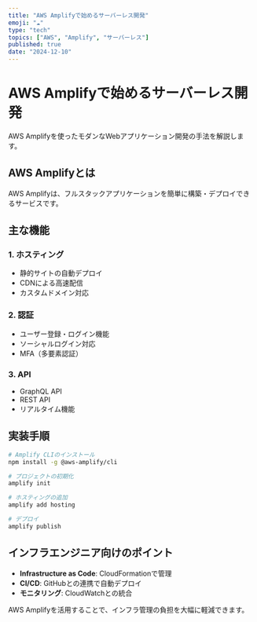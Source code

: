 ```yaml
---
title: "AWS Amplifyで始めるサーバーレス開発"
emoji: "☁️"
type: "tech"
topics: ["AWS", "Amplify", "サーバーレス"]
published: true
date: "2024-12-10"
---
```


# AWS Amplifyで始めるサーバーレス開発

AWS Amplifyを使ったモダンなWebアプリケーション開発の手法を解説します。

## AWS Amplifyとは

AWS Amplifyは、フルスタックアプリケーションを簡単に構築・デプロイできるサービスです。

## 主な機能

### 1. ホスティング
- 静的サイトの自動デプロイ
- CDNによる高速配信
- カスタムドメイン対応

### 2. 認証
- ユーザー登録・ログイン機能
- ソーシャルログイン対応
- MFA（多要素認証）

### 3. API
- GraphQL API
- REST API
- リアルタイム機能

## 実装手順

```bash
# Amplify CLIのインストール
npm install -g @aws-amplify/cli

# プロジェクトの初期化
amplify init

# ホスティングの追加
amplify add hosting

# デプロイ
amplify publish
```

## インフラエンジニア向けのポイント

- **Infrastructure as Code**: CloudFormationで管理
- **CI/CD**: GitHubとの連携で自動デプロイ
- **モニタリング**: CloudWatchとの統合

AWS Amplifyを活用することで、インフラ管理の負担を大幅に軽減できます。